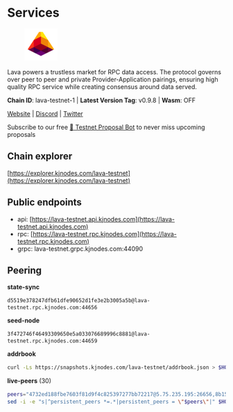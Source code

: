 # Services

<figure><img src="https://raw.githubusercontent.com/kj89/cosmos-images/main/logos/lava.png" alt=""><figcaption></figcaption></figure>

Lava powers a trustless market for RPC data access. The protocol  governs over peer to peer and private Provider-Application pairings,  ensuring high quality RPC service while creating consensus around data served.

**Chain ID**: lava-testnet-1 | **Latest Version Tag**: v0.9.8 | **Wasm**: OFF

[Website](https://lavanet.xyz) | [Discord](https://discord.com/invite/Tbk5NxTCdA) | [Twitter](https://twitter.com/lavanetxyz)



Subscribe to our free [🤖 Testnet Proposal Bot](https://t.me/kjnodes_testnet_proposal_bot) to never miss upcoming proposals


## Chain explorer
[https://explorer.kjnodes.com/lava-testnet](https://explorer.kjnodes.com/lava-testnet)

## Public endpoints

* api: [https://lava-testnet.api.kjnodes.com](https://lava-testnet.api.kjnodes.com)
* rpc: [https://lava-testnet.rpc.kjnodes.com](https://lava-testnet.rpc.kjnodes.com)
* grpc: lava-testnet.grpc.kjnodes.com:44090

## Peering

**state-sync**

```text
d5519e378247dfb61dfe90652d1fe3e2b3005a5b@lava-testnet.rpc.kjnodes.com:44656
```

**seed-node**

```text
3f472746f46493309650e5a033076689996c8881@lava-testnet.rpc.kjnodes.com:44659
```

**addrbook**
```bash
curl -Ls https://snapshots.kjnodes.com/lava-testnet/addrbook.json > $HOME/.lava/config/addrbook.json
```

**live-peers** (30)
```bash
peers="4732ed188fbe7603f81d9f4c825397277bb72217@5.75.235.195:26656,8b154033143fdedf4835dfc7b030c7d781bfd54e@195.201.219.227:26656,ed780f77754e8c4657b145144f0f95225d43bb03@65.108.224.156:27656,b1a9277efbd2634979b8bf90ebfde19f3af830bd@75.119.146.252:44656,e593c7a9ca61f5616119d6beb5bd8ef5dd28d62d@34.246.190.1:26656,c0efea9152aed75fcf3022b8af45243818c59d6a@49.12.13.104:26656,d5519e378247dfb61dfe90652d1fe3e2b3005a5b@65.109.68.190:44656,ac589df63d0c325329009a1e8a60602a8fc2be9f@57.128.54.106:26656,25da069c4dca143029ddae47bf2b7de69c2a8678@65.108.9.164:21156,92f8e4caaadb2f00c95e03068933f2045a93e910@65.109.65.163:21156,e1383b216c42acc842193c5ac7321ce6c0d73db0@78.47.37.142:26656,6a390c192797c62837030ad9058d4be672db4a0e@154.12.245.38:26656,370ae92bd28701e0c1d8dc912ccf0d40fe0db3d5@157.90.245.166:26656,9a151159039fd8abce61ddb21e5342605787792b@5.75.228.39:26656,433be6210ad6350bebebad68ec50d3e0d90cb305@217.13.223.167:60856,5b337f7ba27e2fdd27918be18af93f8728034267@65.108.41.168:26656,24a2bb2d06343b0f74ed0a6dc1d409ce0d996451@188.40.98.169:27656,e6e852c92e35a4976dab99604b0e79c365345ef6@91.229.245.21:26656,3a445bfdbe2d0c8ee82461633aa3af31bc2b4dc0@3.252.219.158:26656,230648adf4aa55029c72ec5d7bc1be59529acf34@37.120.171.159:26656,3173b2d34ce415ee9a1bf08646d85688bf49e299@5.189.186.222:36656,47385d0a7051109de5342e3b27890c4a4b9e0763@65.108.72.233:16656,c32d101819cedf78ea986e6d832e2306fb6d0649@185.248.24.224:16656,6570e2cab2a58255b7fad2f88e677eed55da1018@192.3.80.242:26656,82c3a20fbc0d18b0982b183fb535eee7e03a72c9@207.180.248.217:28656,5f04e56cabc20ab2e94b03022f024a310dfdf840@85.10.198.169:11656,a2e229bcc7fcd1b20bafe33f0c7ec8c1ed0167fa@46.4.53.209:36656,5c2a752c9b1952dbed075c56c600c3a79b58c395@185.16.39.172:27066,a5637262d92b9c503d6abbb181d58a2314f67e1d@84.46.243.129:26656,eb7832932626c1c636d16e0beb49e0e4498fbd5e@65.108.231.124:20656"
sed -i -e "s|^persistent_peers *=.*|persistent_peers = \"$peers\"|" $HOME/.lava/config/config.toml
```
